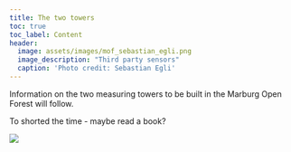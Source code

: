 ```yaml
---
title: The two towers
toc: true
toc_label: Content
header:
  image: assets/images/mof_sebastian_egli.png
  image_description: "Third party sensors"
  caption: 'Photo credit: Sebastian Egli'
---
```


Information on the two measuring towers to be built in the Marburg Open Forest will follow. 
<!--more-->
To shorted the time - maybe read a book?

[![](https://pictures.abebooks.com/isbn/9780345339713-de.jpg)](https://pictures.abebooks.com/isbn/9780345339713-de.jpg)